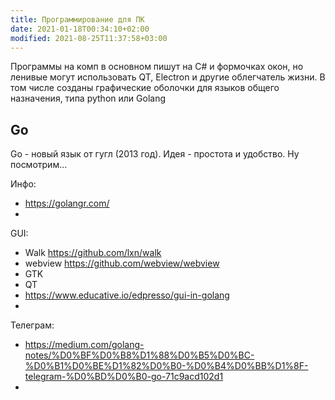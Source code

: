 ```yaml
---
title: Программирование для ПК
date: 2021-01-18T00:34:10+02:00
modified: 2021-08-25T11:37:58+03:00
---
```


Программы на комп в основном пишут на C# и формочках окон, но ленивые могут использовать QT, Electron и другие облегчатель жизни. В том числе созданы графические оболочки для языков общего назначения, типа python или Golang

## Go

Go - новый язык от гугл (2013 год). Идея - простота и удобство. Ну посмотрим...

Инфо:
* <https://golangr.com/>
* 

GUI:
* Walk <https://github.com/lxn/walk>
* webview <https://github.com/webview/webview>
* GTK
* QT
* <https://www.educative.io/edpresso/gui-in-golang>
* 

Телеграм:
* <https://medium.com/golang-notes/%D0%BF%D0%B8%D1%88%D0%B5%D0%BC-%D0%B1%D0%BE%D1%82%D0%B0-%D0%B4%D0%BB%D1%8F-telegram-%D0%BD%D0%B0-go-71c9acd102d1>
* 
